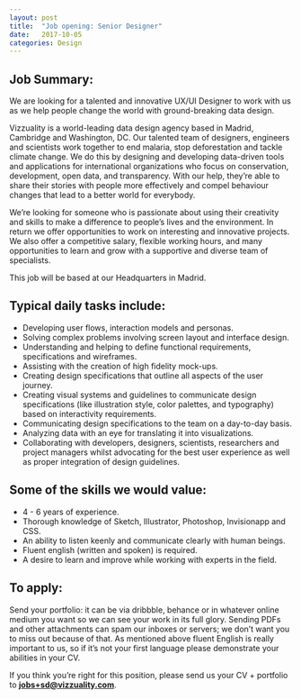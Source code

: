 ```yaml
---
layout: post
title:  "Job opening: Senior Designer"
date:   2017-10-05
categories: Design
---
```


## Job Summary:

We are looking for a talented and innovative UX/UI Designer to work with us as we help people change the world with ground-breaking data design.

Vizzuality is a world-leading data design agency based in Madrid, Cambridge and Washington, DC. Our talented team of designers, engineers and scientists work together to end malaria, stop deforestation and tackle climate change. We do this by designing and developing data-driven tools and applications for international organizations who focus on conservation, development, open data, and transparency. With our help, they’re able to share their stories with people more effectively and compel behaviour changes that lead to a better world for everybody.

We’re looking for someone who is passionate about using their creativity and skills to make a difference to people’s lives and the environment. In return we offer opportunities to work on interesting and innovative projects. We also offer a competitive salary, flexible working hours, and many opportunities to learn and grow with a supportive and diverse team of specialists.

This job will be based at our Headquarters in Madrid.


## Typical daily tasks include:

* Developing user flows, interaction models and personas.
* Solving complex problems involving screen layout and interface design.
* Understanding and helping to define functional requirements, specifications and wireframes.
* Assisting with the creation of high fidelity mock-ups.
* Creating design specifications that outline all aspects of the user journey.
* Creating visual systems and guidelines to communicate design specifications (like illustration style, color palettes, and typography) based on interactivity requirements.
* Communicating design specifications to the team on a day-to-day basis.
* Analyzing data with an eye for translating it into visualizations.
* Collaborating with developers, designers, scientists, researchers and project managers whilst advocating for the best user experience as well as proper integration of design guidelines.


## Some of the skills we would value:

* 4 - 6 years of experience.
* Thorough knowledge of Sketch, Illustrator, Photoshop, Invisionapp and CSS.
* An ability to listen keenly and communicate clearly with human beings.
* Fluent english (written and spoken) is required.
* A desire to learn and improve while working with experts in the field.


## To apply:

Send your portfolio: it can be via dribbble, behance or in whatever online medium you want so we can see your work in its full glory. Sending PDFs and other attachments can spam our inboxes or servers; we don’t want you to miss out because of that. As mentioned above fluent English is really important to us, so if it’s not your first language please demonstrate your abilities in your CV.


If you think you’re right for this position, please send us your CV + portfolio to **[jobs+sd@vizzuality.com](mailto:jobs+sd@vizzuality.com)**.
